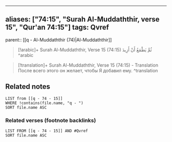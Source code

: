 
---
aliases: ["74:15", "Surah Al-Muddaththir, verse 15", "Qur'an 74:15"]
tags: Qvref
---

parent:: [[q - Al-Muddaththir (74)|Al-Muddaththir]]

> [!arabic]+ Surah Al-Muddaththir, Verse 15 (74:15)
> <span class="quran-arabic">ثُمَّ يَطْمَعُ أَنْ أَزِيدَ</span>
^arabic

> [!translation]+ Surah Al-Muddaththir, Verse 15 (74:15) - Translation
> После всего этого он желает, чтобы Я добавил ему.
^translation



## Related notes
```dataview
LIST from [[q - 74 - 15]]
WHERE !contains(file.name, "q - ")
SORT file.name ASC
```

### Related verses (footnote backlinks)
```dataview
LIST FROM [[q - 74 - 15]] AND #Qvref
SORT file.name ASC
```

